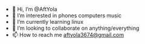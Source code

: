 - 👋 Hi, I’m @AftYola
- 👀 I’m interested in phones computers music
- 🌱 I’m currently learning linux
- 💞️ I’m looking to collaborate on anything/everything
- 📫 How to reach me aftyola3674@gmail.com

<!---
AftYola/AftYola is a ✨ special ✨ repository because its `README.md` (this file) appears on your GitHub profile.
You can click the Preview link to take a look at your changes.
--->
